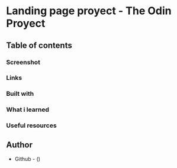 # Landing page proyect - The Odin Proyect

## Table of contents

### Screenshot

### Links

### Built with

### What i learned

### Useful resources

## Author

- Github - ()




